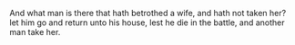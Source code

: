And what man is there that hath betrothed a wife, and hath not taken her? let him go and return unto his house, lest he die in the battle, and another man take her.

